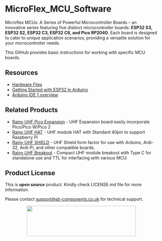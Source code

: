 # MicroFlex_MCU_Software

Microflex MCUs: A Series of Powerful Microcontroller Boards – an innovative series featuring five distinct microcontroller boards: **ESP32 S3, ESP32 S2, ESP32 C3, ESP32 C6, and Pico RP2040**. Each board is designed to cater to unique application scenarios, providing a versatile solution for your microcontroller needs.

This GitHub provides basic instructions for working with specific MCU boards.
<!--
## Key Features:

| Feature   | Micro S3 | Micro S2 | Micro C3 | Micro C6 | Micro RP2040 |
|-----------|----------|----------|----------|----------|--------------|
| CPU       |          |          |          |          |              |
| Datasheet | [ESP32-S3](https://github.com/sbcshop/MicroFlex_MCU_Software/blob/main/Documents/esp32-s3_datasheet_en.pdf) | [ESP32-S2](https://github.com/sbcshop/MicroFlex_MCU_Software/blob/main/Documents/esp32-s2_datasheet_en.pdf) | [ESP32-C3](https://github.com/sbcshop/MicroFlex_MCU_Software/blob/main/Documents/esp32-c3_datasheet_en.pdf) | [ESP32-C6](https://github.com/sbcshop/MicroFlex_MCU_Software/blob/main/Documents/esp32-c6_datasheet_en.pdf) | [RP2040](https://github.com/sbcshop/MicroFlex_MCU_Software/blob/main/Documents/rp2040-datasheet.pdf) |

-->


<!--
> [!NOTE]
> ESP32-C2 is also supported by Arduino-ESP32 but requires using Arduino as an ESP-IDF component or rebuilding the static libraries.  
> For more information, see the [Arduino as an ESP-IDF component documentation](https://example.com)  
-->

<!--
### 1. Configure and Setup Development Environment
   - Download Arduino IDE from [official site](https://www.arduino.cc/en/software) and install into your system. We have use Arduino IDE 1.8.19
   - Once installation done will add ESP32 S3 board support into IDE, for this first you need to add below link into preference:
     
     ```
     https://raw.githubusercontent.com/espressif/arduino-esp32/gh-pages/package_esp32_index.json
     ```
     Select File > Preference, and add link as show in below image,

     <img src= "https://github.com/sbcshop/3.2_Touchsy_ESP-32_Resistive_Software/blob/main/images/preference_board.gif" />
      
   - Now will install ESP32 based boards as shown in below image,

     <img src= "https://github.com/sbcshop/3.2_Touchsy_ESP-32_Resistive_Software/blob/main/images/install_ESP32boards.gif" />
   
   - You have two Type-C options, use ESP32_USB side to program onboard ESP32 controller and set jumper setting on UHF-ESP. Here Native USB of ESP32 is used, so you will have to press hold BOOT button once and then connect Type C. 

     <img src="https://github.com/sbcshop/Rainy_UHF_ESP32_Software/blob/main/images/uhf_withESP32.png" width="381" height="286">   
   
   - When using USB native you will get COM PORT as shown in below image, and while uploading you can enable CDC Mode to visualize data on serial com port.
     
     <img src="https://github.com/sbcshop/2x2_Display_ESP32_Software/blob/main/images/Native_USB_device_com_port.jpg" width="410" height="93">
     
     <img src="https://github.com/sbcshop/2x2_Display_ESP32_Software/blob/main/images/Native_USB_Arduino_com.jpg" width="" height="">
     
        
### 2. Installing Libraries
   - When compiling sample codes there are some dependency on external libraries sometime which you can add as shown here.
   - For example installing library, for display select Sketch > Include Library > Manage Libraries. We need ST7789 (1.10.3 version) and GFX library (1.11.7 version) for 1.14" TFT Display,

     <img src= "https://github.com/sbcshop/EnkFi_7.5_Software/blob/main/images/Lib_install.png" />

     <img src= "https://github.com/sbcshop/Rainy_UHF_ESP32_Software/blob/main/images/st7789_lib.png" width="589" height="228" />
     <img src= "https://github.com/sbcshop/Rainy_UHF_ESP32_Software/blob/main/images/GFX_lib.png" width="588" height="217" />

   - Similarly you can add more libraries if needed, make sure to install correct version. 


### 3. Testing First Code
   - At this step you are all set to test codes, for easy getting started we have provided various demo [example codes](https://github.com/sbcshop/Rainy_UHF_ESP32_Software/tree/main/examples) in github which you can download and try. 
   - Open one example code in Arduino and make sure you have selected correct board with suitable com port, click on upload button to transfer code on board.
     <img src="https://github.com/sbcshop/StackyFi_Software/blob/main/images/upload_code.gif">
   - Checkout other more examples [here](https://github.com/sbcshop/Rainy_UHF_ESP32_Software/tree/main/examples) and build your own custom program codes using those references.
-->

## Resources
  * [Hardware Files](https://github.com/sbcshop/MicroFlex_MCU_Hardware)
  * [Getting Started with ESP32 in Arduino](https://docs.espressif.com/projects/arduino-esp32/en/latest/)
  * [Arduino IDE 1 overview](https://docs.arduino.cc/software/ide-v1/tutorials/Environment)
       
## Related Products
   * [Rainy UHF Pico Expansion](https://shop.sb-components.co.uk/products/rainypi-uhf-based-on-pico-complete-kit) -  UHF Expansion board easily incorporate Pico/Pico W/Pico 2
   * [Rainy UHF HAT](https://shop.sb-components.co.uk/products/rainy-uhf-pi-hat-complete-kit) - UHF module HAT with Standard 40pin to support Raspberry Pi
   * [Rainy UHF SHIELD](https://shop.sb-components.co.uk/products/rainy-shield-for-arduino-board-complete-kit) - UHF Shield form factor for use with Arduino, Ardi-32, Ardi-Pi, and other compatible boards.
   * [Rainy UHF Breakout](https://shop.sb-components.co.uk/products/rainy-uhf-breakout-complete-kit) - Compact UHF module breakout with Type C for standalone use and TTL for interfacing with various MCU.

## Product License

This is ***open source*** product. Kindly check LICENSE.md file for more information.

Please contact support@sb-components.co.uk for technical support.
<p align="center">
  <img width="360" height="100" src="https://cdn.shopify.com/s/files/1/1217/2104/files/Logo_sb_component_3.png?v=1666086771&width=300">
</p>
